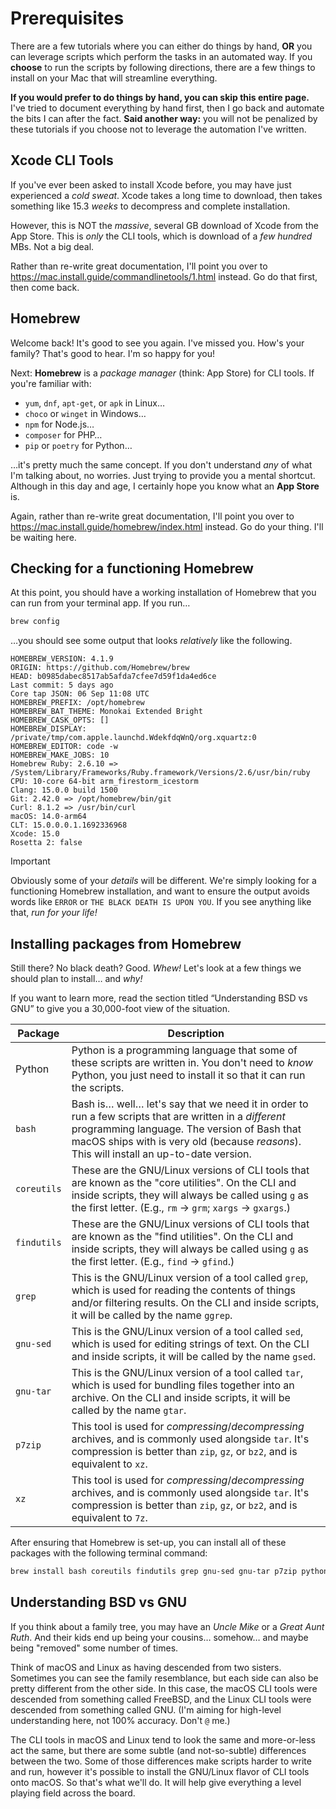 # Prerequisites

There are a few tutorials where you can either do things by hand, **OR** you can leverage scripts which perform the tasks in an automated way. If you **choose** to run the scripts by following directions, there are a few things to install on your Mac that will streamline everything.

**If you would prefer to do things by hand, you can skip this entire page.** I've tried to document everything by hand first, then I go back and automate the bits I can after the fact. **Said another way:** you will not be penalized by these tutorials if you choose not to leverage the automation I've written.

## Xcode CLI Tools

If you've ever been asked to install Xcode before, you may have just experienced a _cold sweat_. Xcode takes a long time to download, then takes something like 15.3 _weeks_ to decompress and complete installation.

However, this is NOT the _massive_, several GB download of Xcode from the App Store. This is _only_ the CLI tools, which is download of a _few hundred_ MBs. Not a big deal.

Rather than re-write great documentation, I'll point you over to <https://mac.install.guide/commandlinetools/1.html> instead. Go do that first, then come back.

## Homebrew

Welcome back! It's good to see you again. I've missed you. How's your family? That's good to hear. I'm so happy for you!

Next: **Homebrew** is a _package manager_ (think: App Store) for CLI tools. If you're familiar with:

* `yum`, `dnf`, `apt-get`, or `apk` in Linux…
* `choco` or `winget` in Windows…
* `npm` for Node.js…
* `composer` for PHP…
* `pip` or `poetry` for Python…

…it's pretty much the same concept. If you don't understand _any_ of what I'm talking about, no worries. Just trying to provide you a mental shortcut. Although in this day and age, I certainly hope you know what an **App Store** is.

Again, rather than re-write great documentation, I'll point you over to <https://mac.install.guide/homebrew/index.html> instead. Go do your thing. I'll be waiting here.

## Checking for a functioning Homebrew

At this point, you should have a working installation of Homebrew that you can run from your terminal app. If you run…

```bash
brew config
```

…you should see some output that looks _relatively_ like the following.

```plain
HOMEBREW_VERSION: 4.1.9
ORIGIN: https://github.com/Homebrew/brew
HEAD: b0985dabec8517ab5afda7cfee7d59f1da4ed6ce
Last commit: 5 days ago
Core tap JSON: 06 Sep 11:08 UTC
HOMEBREW_PREFIX: /opt/homebrew
HOMEBREW_BAT_THEME: Monokai Extended Bright
HOMEBREW_CASK_OPTS: []
HOMEBREW_DISPLAY: /private/tmp/com.apple.launchd.WdekfdqWnQ/org.xquartz:0
HOMEBREW_EDITOR: code -w
HOMEBREW_MAKE_JOBS: 10
Homebrew Ruby: 2.6.10 => /System/Library/Frameworks/Ruby.framework/Versions/2.6/usr/bin/ruby
CPU: 10-core 64-bit arm_firestorm_icestorm
Clang: 15.0.0 build 1500
Git: 2.42.0 => /opt/homebrew/bin/git
Curl: 8.1.2 => /usr/bin/curl
macOS: 14.0-arm64
CLT: 15.0.0.0.1.1692336968
Xcode: 15.0
Rosetta 2: false
```

> [!IMPORTANT]
> Obviously some of your _details_ will be different. We're simply looking for a functioning Homebrew installation, and want to ensure the output avoids words like `ERROR` or `THE BLACK DEATH IS UPON YOU`. If you see anything like that, _run for your life!_

## Installing packages from Homebrew

Still there? No black death? Good. _Whew!_ Let's look at a few things we should plan to install… and _why!_

If you want to learn more, read the section titled “Understanding BSD vs GNU” to give you a 30,000-foot view of the situation.

| Package     | Description                                                                                                                                                                                                                                        |
|-------------|----------------------------------------------------------------------------------------------------------------------------------------------------------------------------------------------------------------------------------------------------|
| Python      | Python is a programming language that some of these scripts are written in. You don't need to _know_ Python, you just need to install it so that it can run the scripts.                                                                           |
| `bash`      | Bash is… well… let's say that we need it in order to run a few scripts that are written in a _different_ programming language. The version of Bash that macOS ships with is very old (because _reasons_). This will install an up-to-date version. |
| `coreutils` | These are the GNU/Linux versions of CLI tools that are known as the "core utilities". On the CLI and inside scripts, they will always be called using `g` as the first letter. (E.g., `rm` → `grm`; `xargs` → `gxargs`.)                           |
| `findutils` | These are the GNU/Linux versions of CLI tools that are known as the "find utilities". On the CLI and inside scripts, they will always be called using `g` as the first letter. (E.g., `find` → `gfind`.)                                           |
| `grep`      | This is the GNU/Linux version of a tool called `grep`, which is used for reading the contents of things and/or filtering results. On the CLI and inside scripts, it will be called by the name `ggrep`.                                            |
| `gnu-sed`   | This is the GNU/Linux version of a tool called `sed`, which is used for editing strings of text. On the CLI and inside scripts, it will be called by the name `gsed`.                                                                              |
| `gnu-tar`   | This is the GNU/Linux version of a tool called `tar`, which is used for bundling files together into an archive. On the CLI and inside scripts, it will be called by the name `gtar`.                                                              |
| `p7zip`     | This tool is used for _compressing_/_decompressing_ archives, and is commonly used alongside `tar`. It's compression is better than `zip`, `gz`, or `bz2`, and is equivalent to `xz`.                                                              |
| `xz`        | This tool is used for _compressing_/_decompressing_ archives, and is commonly used alongside `tar`. It's compression is better than `zip`, `gz`, or `bz2`, and is equivalent to `7z`.                                                              |

After ensuring that Homebrew is set-up, you can install all of these packages with the following terminal command:

```bash
brew install bash coreutils findutils grep gnu-sed gnu-tar p7zip python@3.11 xz
```

## Understanding BSD vs GNU

If you think about a family tree, you may have an _Uncle Mike_ or a _Great Aunt Ruth_. And their kids end up being your cousins… somehow… and maybe being "removed" some number of times.

Think of macOS and Linux as having descended from two sisters. Sometimes you can see the family resemblance, but each side can also be pretty different from the other side. In this case, the macOS CLI tools were descended from something called FreeBSD, and the Linux CLI tools were descended from something called GNU. (I'm aiming for high-level understanding here, not 100% accuracy. Don't `@` me.)

The CLI tools in macOS and Linux tend to look the same and more-or-less act the same, but there are some subtle (and not-so-subtle) differences between the two. Some of those differences make scripts harder to write and run, however it's possible to install the GNU/Linux flavor of CLI tools onto macOS. So that's what we'll do. It will help give everything a level playing field across the board.

